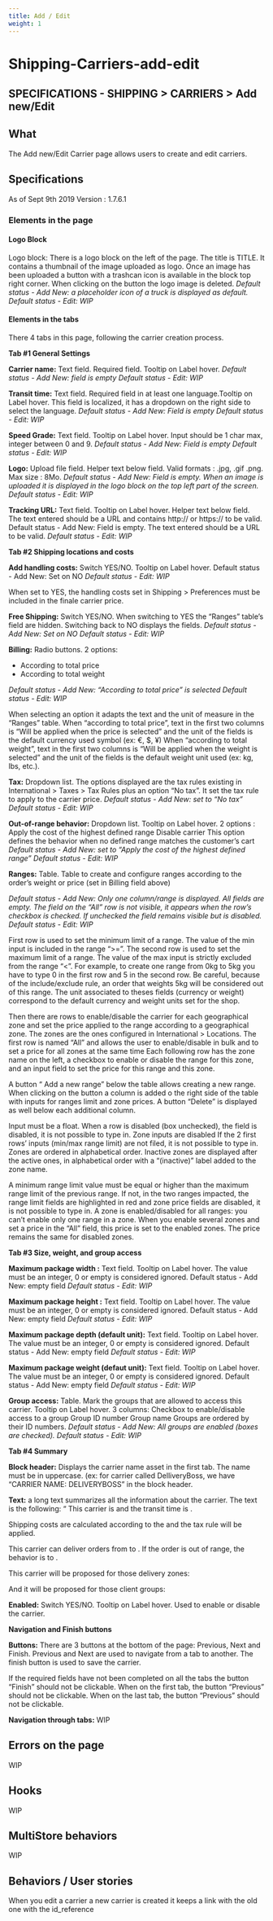 ```yaml
---
title: Add / Edit
weight: 1
---
```

# Shipping-Carriers-add-edit

## SPECIFICATIONS - SHIPPING &gt; CARRIERS &gt; Add new/Edit

## What

The Add new/Edit Carrier page allows users to create and edit carriers.

## Specifications

As of Sept 9th 2019 Version : 1.7.6.1

### Elements in the page

#### Logo Block

Logo block: There is a logo block on the left of the page. The title is TITLE. It contains a thumbnail of the image uploaded as logo. Once an image has been uploaded a button with a trashcan icon is available in the block top right corner. When clicking on the button the logo image is deleted. _Default status - Add New: a placeholder icon of a truck is displayed as default._ _Default status - Edit: WIP_

#### Elements in the tabs

There 4 tabs in this page, following the carrier creation process.

**Tab \#1 General Settings**

**Carrier name:** Text field. Required field. Tooltip on Label hover. _Default status - Add New: field is empty_ _Default status - Edit: WIP_

**Transit time:** Text field. Required field in at least one language.Tooltip on Label hover. This field is localized, it has a dropdown on the right side to select the language. _Default status - Add New: Field is empty_ _Default status - Edit: WIP_

**Speed Grade:** Text field. Tooltip on Label hover. Input should be 1 char max, integer between 0 and 9. _Default status - Add New: Field is empty_ _Default status - Edit: WIP_

**Logo:** Upload file field. Helper text below field. Valid formats : .jpg, .gif .png. Max size : 8Mo. _Default status - Add New: Field is empty. When an image is uploaded it is displayed in the logo block on the top left part of the screen._ _Default status - Edit: WIP_

**Tracking URL:** Text field. Tooltip on Label hover. Helper text below field. The text entered should be a URL and contains http:// or https:// to be valid. Default status - Add New: Field is empty. The text entered should be a URL to be valid. _Default status - Edit: WIP_

**Tab \#2 Shipping locations and costs**

**Add handling costs:** Switch YES/NO. Tooltip on Label hover. Default status - Add New: Set on NO _Default status - Edit: WIP_

When set to YES, the handling costs set in Shipping &gt; Preferences must be included in the finale carrier price.

**Free Shipping:** Switch YES/NO. When switching to YES the “Ranges” table’s field are hidden. Switching back to NO displays the fields. _Default status - Add New: Set on NO_ _Default status - Edit: WIP_

**Billing:** Radio buttons. 2 options:

* According to total price
* According to total weight

_Default status - Add New: “According to total price” is selected_ _Default status - Edit: WIP_

When selecting an option it adapts the text and the unit of measure in the “Ranges” table. When “according to total price”, text in the first two columns is “Will be applied when the price is selected” and the unit of the fields is the default currency used symbol \(ex: €, $, ¥\) When “according to total weight”, text in the first two columns is “Will be applied when the weight is selected” and the unit of the fields is the default weight unit used \(ex: kg, lbs, etc.\).

**Tax:** Dropdown list. The options displayed are the tax rules existing in International &gt; Taxes &gt; Tax Rules plus an option “No tax”. It set the tax rule to apply to the carrier price. _Default status - Add New: set to “No tax”_ _Default status - Edit: WIP_

**Out-of-range behavior:** Dropdown list. Tooltip on Label hover. 2 options : Apply the cost of the highest defined range Disable carrier This option defines the behavior when no defined range matches the customer’s cart _Default status - Add New: set to “Apply the cost of the highest defined range”_ _Default status - Edit: WIP_

**Ranges:** Table. Table to create and configure ranges according to the order’s weight or price \(set in Billing field above\)

_Default status - Add New: Only one column/range is displayed. All fields are empty. The field on the “All” row is not visible, it appears when the row’s checkbox is checked. If unchecked the field remains visible but is disabled._ _Default status - Edit: WIP_

First row is used to set the minimum limit of a range. The value of the min input is included in the range “&gt;=”. The second row is used to set the maximum limit of a range. The value of the max input is strictly excluded from the range “&lt;”. For example, to create one range from 0kg to 5kg you have to type 0 in the first row and 5 in the second row. Be careful, because of the include/exclude rule, an order that weights 5kg will be considered out of this range. The unit associated to theses fields \(currency or weight\) correspond to the default currency and weight units set for the shop.

Then there are rows to enable/disable the carrier for each geographical zone and set the price applied to the range according to a geographical zone. The zones are the ones configured in International &gt; Locations. The first row is named “All” and allows the user to enable/disable in bulk and to set a price for all zones at the same time Each following row has the zone name on the left, a checkbox to enable or disable the range for this zone, and an input field to set the price for this range and this zone.

A button “ Add a new range” below the table allows creating a new range. When clicking on the button a column is added o the right side of the table with inputs for ranges limit and zone prices. A button “Delete” is displayed as well below each additional column.

Input must be a float. When a row is disabled \(box unchecked\), the field is disabled, it is not possible to type in. Zone inputs are disabled If the 2 first rows’ inputs \(min/max range limit\) are not filed, it is not possible to type in. Zones are ordered in alphabetical order. Inactive zones are displayed after the active ones, in alphabetical order with a “\(inactive\)” label added to the zone name.

A minimum range limit value must be equal or higher than the maximum range limit of the previous range. If not, in the two ranges impacted, the range limit fields are highlighted in red and zone price fields are disabled, it is not possible to type in. A zone is enabled/disabled for all ranges: you can’t enable only one range in a zone. When you enable several zones and set a price in the “All” field, this price is set to the enabled zones. The price remains the same for disabled zones.

**Tab \#3 Size, weight, and group access**

**Maximum package width :** Text field. Tooltip on Label hover. The value must be an integer, 0 or empty is considered ignored. Default status - Add New: empty field _Default status - Edit: WIP_

**Maximum package height :** Text field. Tooltip on Label hover. The value must be an integer, 0 or empty is considered ignored. Default status - Add New: empty field _Default status - Edit: WIP_

**Maximum package depth \(default unit\):** Text field. Tooltip on Label hover. The value must be an integer, 0 or empty is considered ignored. Default status - Add New: empty field _Default status - Edit: WIP_

**Maximum package weight \(defaut unit\):** Text field. Tooltip on Label hover. The value must be an integer, 0 or empty is considered ignored. Default status - Add New: empty field _Default status - Edit: WIP_

**Group access:** Table. Mark the groups that are allowed to access this carrier. Tooltip on Label hover. 3 columns: Checkbox to enable/disable access to a group Group ID number Group name Groups are ordered by their ID numbers. _Default status - Add New: All groups are enabled \(boxes are checked\)._ _Default status - Edit: WIP_

**Tab \#4 Summary**

**Block header:** Displays the carrier name asset in the first tab. The name must be in uppercase. \(ex: for carrier called DelliveryBoss, we have “CARRIER NAME: DELIVERYBOSS” in the block header.

**Text:** a long text summarizes all the information about the carrier. The text is the following: “ This carrier is  and the transit time is .

Shipping costs are calculated according to the  and the tax rule  will be applied.

This carrier can deliver orders from  to . If the order is out of range, the behavior is to .

This carrier will be proposed for those delivery zones: 

And it will be proposed for those client groups: 

**Enabled:** Switch YES/NO. Tooltip on Label hover. Used to enable or disable the carrier.

**Navigation and Finish buttons**

**Buttons:** There are 3 buttons at the bottom of the page: Previous, Next and Finish. Previous and Next are used to navigate from a tab to another. The finish button is used to save the carrier.

If the required fields have not been completed on all the tabs the button “Finish” should not be clickable. When on the first tab, the button “Previous” should not be clickable. When on the last tab, the button “Previous” should not be clickable.

**Navigation through tabs:** WIP

## Errors on the page

WIP

## Hooks

WIP

## MultiStore behaviors

WIP

## Behaviors / User stories

When you edit a carrier a new carrier is created it keeps a link with the old one with the id_reference

